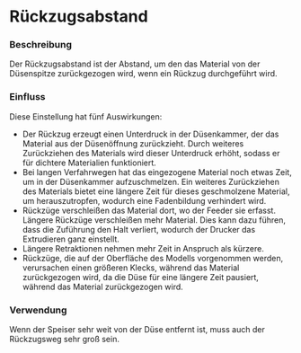 Rückzugsabstand
====
### **Beschreibung**
Der Rückzugsabstand ist der Abstand, um den das Material von der Düsenspitze zurückgezogen wird, wenn ein Rückzug durchgeführt wird.

### **Einfluss**
Diese Einstellung hat fünf Auswirkungen:
* Der Rückzug erzeugt einen Unterdruck in der Düsenkammer, der das Material aus der Düsenöffnung zurückzieht. Durch weiteres Zurückziehen des Materials wird dieser Unterdruck erhöht, sodass er für dichtere Materialien funktioniert.
* Bei langen Verfahrwegen hat das eingezogene Material noch etwas Zeit, um in der Düsenkammer aufzuschmelzen. Ein weiteres Zurückziehen des Materials bietet eine längere Zeit für dieses geschmolzene Material, um herauszutropfen, wodurch eine Fadenbildung verhindert wird.
* Rückzüge verschleißen das Material dort, wo der Feeder sie erfasst. Längere Rückzüge verschleißen mehr Material. Dies kann dazu führen, dass die Zuführung den Halt verliert, wodurch der Drucker das Extrudieren ganz einstellt.
* Längere Retraktionen nehmen mehr Zeit in Anspruch als kürzere.
* Rückzüge, die auf der Oberfläche des Modells vorgenommen werden, verursachen einen größeren Klecks, während das Material zurückgezogen wird, da die Düse für eine längere Zeit pausiert, während das Material zurückgezogen wird.

### **Verwendung**
Wenn der Speiser sehr weit von der Düse entfernt ist, muss auch der Rückzugsweg sehr groß sein.